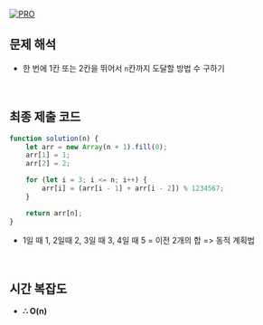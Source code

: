 [![PRO]][Link]

## 문제 해석

- 한 번에 1칸 또는 2칸을 뛰어서 `n`칸까지 도달할 방법 수 구하기 

<br/>

## 최종 제출 코드

```javascript
function solution(n) {
    let arr = new Array(n + 1).fill(0);
    arr[1] = 1;
    arr[2] = 2;

    for (let i = 3; i <= n; i++) {
        arr[i] = (arr[i - 1] + arr[i - 2]) % 1234567;
    }

    return arr[n];
}
```

- 1일 때 1, 2일때 2, 3일 때 3, 4일 때 5 = 이전 2개의 합 => 동적 계획법

<br/>

## 시간 복잡도

- **∴ O(n)**

<!---------------------------------------------------------------------------->

[PRO]: https://github.com/GoSSaChin/algorithm-js/assets/107768516/67c43b52-bc3f-4571-a249-5519021afbb0
[Link]: https://school.programmers.co.kr/learn/courses/30/lessons/12914
